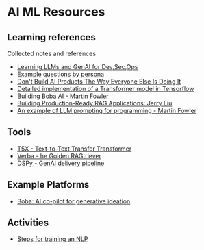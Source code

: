 # AI ML Resources

## Learning references

Collected notes and references

- [Learning LLMs and GenAI for Dev,Sec,Ops](https://github.com/jedi4ever/learning-llms-and-genai-for-dev-sec-ops/blob/main/README.md)
- [Example questions by
  persona](https://docs.google.com/document/d/1baeJUOFUQL7-qSMMh0igSNz9G39cWPp3JScJfoLE-4Q/edit#heading=h.5ww7y9wow71m)
- [Don't Build AI Products The Way Everyone Else Is Doing It](https://www.builder.io/blog/build-ai)
- [Detailed implementation of a Transformer model in Tensorflow](https://towardsdatascience.com/attention-is-all-you-need-discovering-the-transformer-paper-73e5ff5e0634)
- [Building Boba AI - Martin Fowler](https://martinfowler.com/articles/building-boba.html)
- [Building Production-Ready RAG Applications: Jerry Liu](https://www.youtube.com/watch?v=TRjq7t2Ms5I)
- [An example of LLM prompting for programming - Martin Fowler](https://martinfowler.com/articles/2023-chatgpt-xu-hao.html)

## Tools

- [T5X - Text-to-Text Transfer Transformer](https://github.com/google-research/t5x)
- [Verba - he Golden RAGtriever](https://github.com/weaviate/Verba)
- [DSPy - GenAI delivery pipeline](https://github.com/stanfordnlp/dspy)

## Example Platforms

- [Boba: AI co-pilot for generative ideation](https://www.boba-ai.com/)

## Activities

- [Steps for training an NLP](docs/NLP-training.md)
